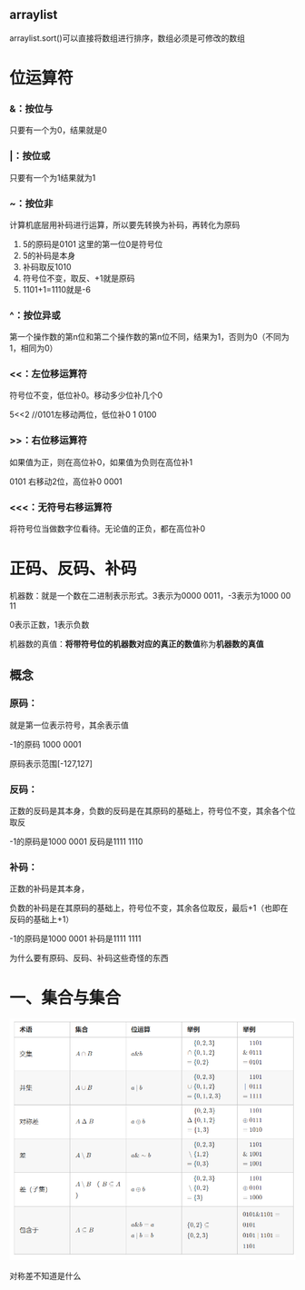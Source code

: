 ## arraylist

arraylist.sort()可以直接将数组进行排序，数组必须是可修改的数组

# 位运算符

### &：按位与

只要有一个为0，结果就是0

### |：按位或

只要有一个为1结果就为1

### ~：按位非

计算机底层用补码进行运算，所以要先转换为补码，再转化为原码

1. 5的原码是0101 这里的第一位0是符号位
2. 5的补码是本身
3. 补码取反1010
4. 符号位不变，取反、+1就是原码
5. 1101+1=1110就是-6

### ^：按位异或

第一个操作数的第n位和第二个操作数的第n位不同，结果为1，否则为0（不同为1，相同为0）

### <<：左位移运算符

符号位不变，低位补0。移动多少位补几个0

5<<2  //0101左移动两位，低位补0    1 0100 

### >>：右位移运算符

如果值为正，则在高位补0，如果值为负则在高位补1

0101 右移动2位，高位补0       0001

### <<<：无符号右移运算符

将符号位当做数字位看待。无论值的正负，都在高位补0

# 正码、反码、补码

机器数：就是一个数在二进制表示形式。3表示为0000 0011，-3表示为1000 00 11

0表示正数，1表示负数

机器数的真值：**将带符号位的机器数对应的真正的数值**称为**机器数的真值**

## 概念

### 原码：

就是第一位表示符号，其余表示值

-1的原码 1000 0001

原码表示范围[-127,127]

### 反码：

正数的反码是其本身，负数的反码是在其原码的基础上，符号位不变，其余各个位取反

-1的原码是1000 0001      反码是1111 1110

### 补码：

正数的补码是其本身，

负数的补码是在其原码的基础上，符号位不变，其余各位取反，最后+1（也即在反码的基础上+1）

-1的原码是1000 0001      补码是1111 1111



为什么要有原码、反码、补码这些奇怪的东西

# 一、集合与集合

![](..\picture\learn\java\1.png)

对称差不知道是什么